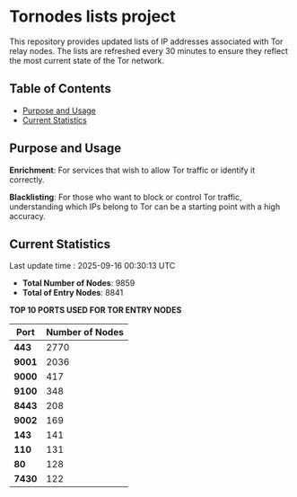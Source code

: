 # Tornodes lists project

This repository provides updated lists of IP addresses associated with Tor relay nodes. The lists are refreshed every 30 minutes to ensure they reflect the most current state of the Tor network.

## Table of Contents

- [Purpose and Usage](#purpose-and-usage)
- [Current Statistics](#current-statistics)


## Purpose and Usage

**Enrichment**: For services that wish to allow Tor traffic or identify it correctly.

**Blacklisting**: For those who want to block or control Tor traffic, understanding which IPs belong to Tor can be a starting point with a high accuracy.

## Current Statistics

Last update time : 2025-09-16 00:30:13 UTC

- **Total Number of Nodes**: 9859
- **Total of Entry Nodes**: 8841

**TOP 10 PORTS USED FOR TOR ENTRY NODES**

| **Port** | **Number of Nodes** |
|------|-----------------|
| **443**   | 2770  |
| **9001**   | 2036  |
| **9000**   | 417  |
| **9100**   | 348  |
| **8443**   | 208  |
| **9002**   | 169  |
| **143**   | 141  |
| **110**   | 131  |
| **80**   | 128  |
| **7430**   | 122  |

